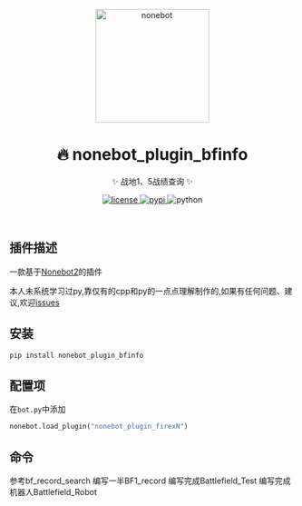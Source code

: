 <p align="center">
  <a href="https://v2.nonebot.dev/"><img src="https://v2.nonebot.dev/logo.png" width="200" height="200" alt="nonebot"></a>
</p>
<div align="center">
<h1 align="center">🔥 nonebot_plugin_bfinfo</h1>


✨ 战地1、5战绩查询 ✨

</div>

<p align="center">
  <a href="https://github.com/GC-ZF/nonebot_plugin_bfinfo/blob/main/LICENSE">
    <img src="https://img.shields.io/github/license/GC-ZF/nonebot_plugin_bfinfo?style=flat-square" alt="license">
  </a>
  <a href="https://pypi.python.org/pypi/nonebot_plugin_bfinfo">
    <img src="https://img.shields.io/pypi/v/nonebot_plugin_bfinfo?style=flat-square" alt="pypi">
  </a>
  <img src="https://img.shields.io/badge/python-3.7.3+-blue?style=flat-square" alt="python"><br />
</p></br>

## 插件描述

一款基于[Nonebot2](https://github.com/nonebot/nonebot2)的插件






本人未系统学习过py,靠仅有的cpp和py的一点点理解制作的,如果有任何问题、建议,欢迎[issues](https://github.com/GC-ZF/nonebot_plugin_bfinfo/issues)

## 安装
```python
pip install nonebot_plugin_bfinfo
```
## 配置项
在`bot.py`中添加
```python
nonebot.load_plugin("nonebot_plugin_firexN")
```
## 命令

参考bf_record_search
编写一半BF1_record
编写完成Battlefield_Test
编写完成机器人Battlefield_Robot
